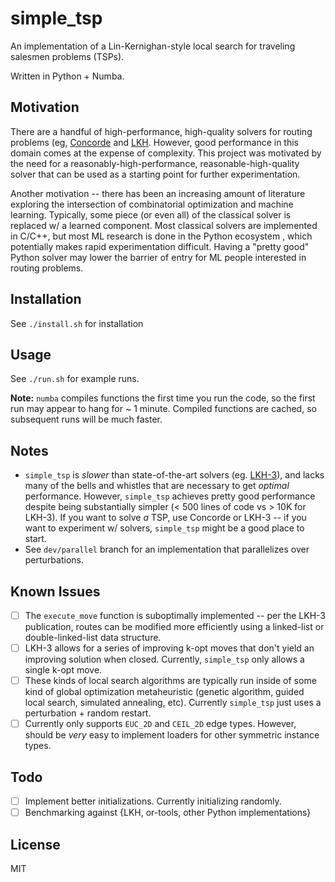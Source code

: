 # simple_tsp

An implementation of a Lin-Kernighan-style local search for traveling salesmen problems (TSPs).

Written in Python + Numba.

## Motivation

There are a handful of high-performance, high-quality solvers for routing problems (eg, [Concorde](http://www.math.uwaterloo.ca/tsp/concorde.html) and [LKH](http://akira.ruc.dk/~keld/research/LKH-3/).  However, good performance in this domain comes at the expense of complexity.  This project was motivated by the need for a reasonably-high-performance, reasonable-high-quality solver that can be used as a starting point for further experimentation.

Another motivation -- there has been an increasing amount of literature exploring the intersection of combinatorial optimization and machine learning.  Typically, some piece (or even all) of the classical solver is replaced w/ a learned component.  Most classical solvers are implemented in C/C++, but most ML research is done in the Python ecosystem , which potentially makes rapid experimentation difficult.  Having a "pretty good" Python solver may lower the barrier of entry for ML people interested in routing problems.

## Installation

See `./install.sh` for installation

## Usage

See `./run.sh` for example runs.

__Note:__ `numba` compiles functions the first time you run the code, so the first run may appear to hang for ~ 1 minute.  Compiled functions are cached, so subsequent runs will be much faster.

## Notes

- `simple_tsp` is _slower_ than state-of-the-art solvers (eg. [LKH-3](http://akira.ruc.dk/~keld/research/LKH-3/)), and lacks many of the bells and whistles that are necessary to get _optimal_ performance.  However, `simple_tsp` achieves pretty good performance despite being substantially simpler (< 500 lines of code vs > 10K for LKH-3).  If you want to solve _a_ TSP, use Concorde or LKH-3 -- if you want to experiment w/ solvers, `simple_tsp` might be a good place to start.
- See `dev/parallel` branch for an implementation that parallelizes over perturbations.

## Known Issues

- [ ] The `execute_move` function is suboptimally implemented -- per the LKH-3 publication, routes can be modified more efficiently using a linked-list or double-linked-list data structure.
- [ ] LKH-3 allows for a series of improving k-opt moves that don't yield an improving solution when closed.  Currently, `simple_tsp` only allows a single k-opt move.
- [ ] These kinds of local search algorithms are typically run inside of some kind of global optimization metaheuristic (genetic algorithm, guided local search, simulated annealing, etc).  Currently `simple_tsp` just uses a perturbation + random restart.
- [ ] Currently only supports `EUC_2D` and `CEIL_2D` edge types.  However, should be _very_ easy to implement loaders for other symmetric instance types.

## Todo
- [ ] Implement better initializations.  Currently initializing randomly.
- [ ] Benchmarking against {LKH, or-tools, other Python implementations}

## License

MIT
